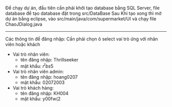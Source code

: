 Để chạy dự án, đầu tiên cần phải khởi tạo database bằng SQL Server, file database để tạo database đặt trong src/DataBase
Sau Khi tạo xong thì mở dự án bằng eclipse, vào src/main/java/com/supermarket/UI và chạy file ChaoJDialog.java

------------------------------------------------------------------------------------------------------------------------------

Các thông tin để đăng nhập:
Cần phải chọn ô select vai trò ứng với nhân viên hoặc khách 
- Vai trò nhân viên:
  + tên đăng nhập: Thrillseeker
  + mật khẩu: $r^tbs5$
- Vai trò nhân viên admin:
  + tên đăng nhập: hoang0207
  + mật khẩu: 02072003
- Vai trò khách hàng:
  + tên đăng nhập: KH004
  + mật khẩu: y00fw(2
